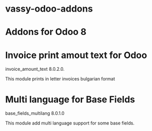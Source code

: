 # vassy-odoo-addons
# Addons for Odoo 8

Invoice print amout text for Odoo
=================================
invoice_amount_text 8.0.2.0.

This module prints in letter invoices bulgarian format


Multi language for Base Fields
==============================
base_fields_multilang 8.0.1.0

This module add multi language support for some base fields.

